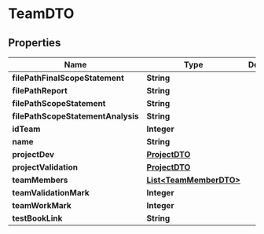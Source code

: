 
# TeamDTO

## Properties
Name | Type | Description | Notes
------------ | ------------- | ------------- | -------------
**filePathFinalScopeStatement** | **String** |  |  [optional]
**filePathReport** | **String** |  |  [optional]
**filePathScopeStatement** | **String** |  |  [optional]
**filePathScopeStatementAnalysis** | **String** |  |  [optional]
**idTeam** | **Integer** |  |  [optional]
**name** | **String** |  |  [optional]
**projectDev** | [**ProjectDTO**](ProjectDTO.md) |  |  [optional]
**projectValidation** | [**ProjectDTO**](ProjectDTO.md) |  |  [optional]
**teamMembers** | [**List&lt;TeamMemberDTO&gt;**](TeamMemberDTO.md) |  |  [optional]
**teamValidationMark** | **Integer** |  |  [optional]
**teamWorkMark** | **Integer** |  |  [optional]
**testBookLink** | **String** |  |  [optional]



